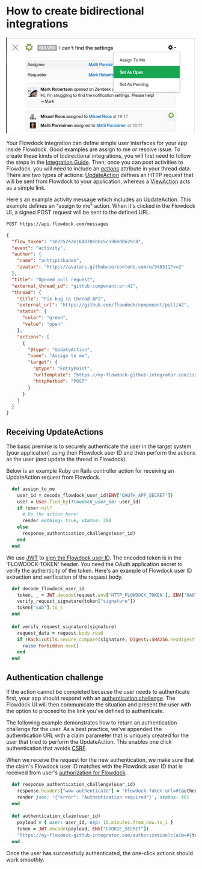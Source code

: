 # How to create bidirectional integrations

![Example bidirectional integration](/images/two-way-actions.png)

Your Flowdock integration can define simple user interfaces for your app inside Flowdock. Good examples are assign to me or resolve issue. To create these kinds of bidirectional integrations, you will first need to follow the steps in the [Integration Guide](integration-guide). Then, once you can post activities to Flowdock, you will need to include an *[actions](thread-actions)* attribute in your thread data. There are two types of actions: [UpdateAction](thread-actions#/update-action) defines an HTTP request that will be sent from Flowdock to your application, whereas a [ViewAction](thread-actions#/view-action) acts as a simple link.

Here's an example activity message which includes an UpdateAction. This example defines an "assign to me" action. When it's clicked in the Flowdock UI, a signed POST request will be sent to the defined URL.


```
POST https://api.flowdock.com/messages
```
```json
{
  "flow_token": "3e2252e2e164d70ebbc5c59b9db629c8",
  "event": "activity",
  "author": {
    "name": "anttipitkanen",
    "avatar": "https://avatars.githubusercontent.com/u/946511?v=2"
  },
  "title": "Opened pull request",
  "external_thread_id": "github:component:pr:42",
  "thread": {
    "title": "Fix bug in thread API",
    "external_url": "https://github.com/flowdock/component/pull/42",
    "status": {
      "color": "green",
      "value": "open"
    },
    "actions": [
      {
        "@type": "UpdateAction",
        "name": "Assign to me",
        "target": {
          "@type": "EntryPoint",
          "urlTemplate": "https://my-flowdock-github-integrator.com/issues/42/assign-to-me",
          "httpMethod": "POST"
        }
      }
    ]
  }
}
```

## Receiving UpdateActions

The basic premise is to securely authenticate the user in the target system (your application) using their Flowdock user ID and then perform the actions as the user (and update the thread in Flowdock).

Below is an example Ruby on Rails controller action for receiving an UpdateAction request from Flowdock.

```ruby
  def assign_to_me
    user_id = decode_flowdock_user_id(ENV['OAUTH_APP_SECRET'])
    user = User.find_by(flowdock_user_id: user_id)
    if !user.nil?
      # Do the action here!
      render nothing: true, status: 200
    else
      response_authentication_challenge(user_id)
    end
  end
```

We use [JWT](http://jwt.io) to [sign the Flowdock user ID](thread-actions#/signature). The encoded token is in the 'FLOWDOCK-TOKEN' header. You need the OAuth application secret to verify the authenticity of the token. Here's an example of Flowdock user ID extraction and verification of the request body.

```ruby
  def decode_flowdock_user_id
    token, _ = JWT.decode(request.env['HTTP_FLOWDOCK_TOKEN'], ENV['OAUTH_APP_SECRET'])
    verify_request_signature(token["signature"])
    token["sub"].to_s
  end

  def verify_request_signature(signature)
    request_data = request.body.read
    if !Rack::Utils.secure_compare(signature, Digest::SHA256.hexdigest(request_data))
      raise Forbidden.new()
    end
  end
```

## Authentication challenge

If the action cannot be completed because the user needs to authenticate first, your app should respond with an [authentication challenge](thread-actions#/authentication-challenge). The Flowdock UI will then communicate the situation and present the user with the option to proceed to the link you've defined to authenticate.

The following example demonstrates how to return an authentication challenge for the user. As a best practice, we've appended the authentication URL with a claim parameter that is uniquely created for the user that tried to perform the UpdateAction. This enables one click authentication that avoids [CSRF](https://en.wikipedia.org/wiki/Cross-site_request_forgery).

When we receive the request for the new authentication, we make sure that the claim's Flowdock user ID matches with the Flowdock user ID that is received from user's [authorization for Flowdock](production-integrations#/oauth2-authorize).

```ruby
  def response_authentication_challenge(user_id)
    response.headers["www-authenticate"] = "Flowdock-Token url=#{authentication_claim(user_id)}"
    render json: '{"error": "Authentication required"}', status: 401
  end

  def authentication_claim(user_id)
    payload = { user: user_id, exp: 15.minutes.from_now.to_i }
    token = JWT.encode(payload, ENV["COOKIE_SECRET"])
    "https://my-flowdock-github-integrator.com/authorization?claim=#{token}"
  end
```

Once the user has successfully authenticated, the one-click actions should work smoothly.
